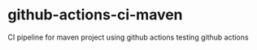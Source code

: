 # github-actions-ci-maven
CI pipeline for maven project using github actions
testing github actions
